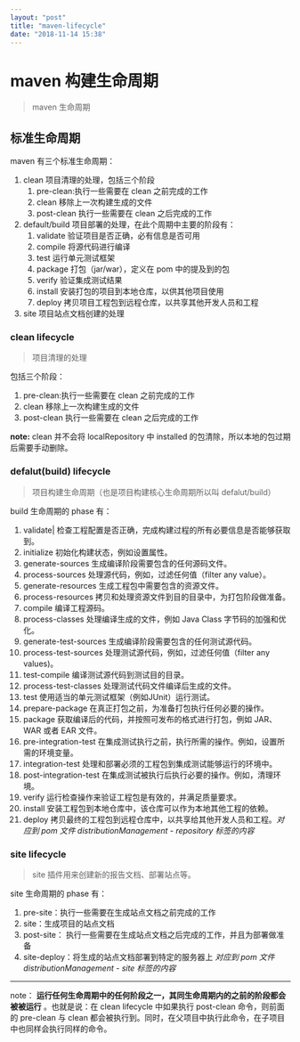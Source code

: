 ```yaml
---
layout: "post"
title: "maven-lifecycle"
date: "2018-11-14 15:38"
---
```


# maven 构建生命周期

> maven 生命周期

## 标准生命周期

maven 有三个标准生命周期：
1. clean 项目清理的处理，包括三个阶段
    1. pre-clean:执行一些需要在 clean 之前完成的工作
    2. clean 移除上一次构建生成的文件
    3. post-clean 执行一些需要在 clean 之后完成的工作
2. default/build 项目部署的处理，在此个周期中主要的阶段有：
    1. validate 验证项目是否正确，必有信息是否可用
    2. compile 将源代码进行编译
    3. test 运行单元测试框架
    4. package 打包（jar/war），定义在 pom 中的提及到的包
    5. verify 验证集成测试结果
    6. install 安装打包的项目到本地仓库，以供其他项目使用
    7. deploy 拷贝项目工程包到远程仓库，以共享其他开发人员和工程
3. site 项目站点文档创建的处理

### clean lifecycle

> 项目清理的处理

包括三个阶段：
1. pre-clean:执行一些需要在 clean 之前完成的工作
2. clean 移除上一次构建生成的文件
3. post-clean 执行一些需要在 clean 之后完成的工作

**note:**
clean 并不会将 localRepository 中 installed 的包清除，所以本地的包过期后需要手动删除。


### defalut(build) lifecycle

> 项目构建生命周期（也是项目构建核心生命周期所以叫 defalut/build）

build 生命周期的 phase 有：

1. validate|	检查工程配置是否正确，完成构建过程的所有必要信息是否能够获取到。
2. initialize	初始化构建状态，例如设置属性。
3. generate-sources	生成编译阶段需要包含的任何源码文件。
4. process-sources	处理源代码，例如，过滤任何值（filter any value）。
5. generate-resources	生成工程包中需要包含的资源文件。
6. process-resources	拷贝和处理资源文件到目的目录中，为打包阶段做准备。
7. compile	编译工程源码。
8. process-classes	处理编译生成的文件，例如 Java Class 字节码的加强和优化。
9. generate-test-sources	生成编译阶段需要包含的任何测试源代码。
10. process-test-sources	处理测试源代码，例如，过滤任何值（filter any values)。
11. test-compile	编译测试源代码到测试目的目录。
12. process-test-classes	处理测试代码文件编译后生成的文件。
13. test	使用适当的单元测试框架（例如JUnit）运行测试。
14. prepare-package	在真正打包之前，为准备打包执行任何必要的操作。
15. package	获取编译后的代码，并按照可发布的格式进行打包，例如 JAR、WAR 或者 EAR 文件。
16. pre-integration-test	在集成测试执行之前，执行所需的操作。例如，设置所需的环境变量。
17. integration-test	处理和部署必须的工程包到集成测试能够运行的环境中。
18. post-integration-test	在集成测试被执行后执行必要的操作。例如，清理环境。
19. verify	运行检查操作来验证工程包是有效的，并满足质量要求。
20. install	安装工程包到本地仓库中，该仓库可以作为本地其他工程的依赖。
21. deploy	拷贝最终的工程包到远程仓库中，以共享给其他开发人员和工程。_对应到 pom 文件 distributionManagement - repository 标签的内容_


### site lifecycle

> site 插件用来创建新的报告文档、部署站点等。

site 生命周期的 phase 有：
1. pre-site：执行一些需要在生成站点文档之前完成的工作
2. site：生成项目的站点文档
3. post-site： 执行一些需要在生成站点文档之后完成的工作，并且为部署做准备
4. site-deploy：将生成的站点文档部署到特定的服务器上 _对应到 pom 文件 distributionManagement - site 标签的内容_

---
note： **运行任何生命周期中的任何阶段之一，其同生命周期内的之前的阶段都会被被运行** 。也就是说：在 clean lifecycle 中如果执行 post-clean 命令，则前面的 pre-clean 与 clean 都会被执行到。同时，在父项目中执行此命令，在子项目中也同样会执行同样的命令。
